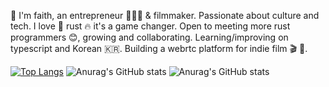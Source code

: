 🌊 I'm faith, an entrepreneur 👷🏼‍♀️ & filmmaker. Passionate about culture and tech. I love 🦀 rust 🔥 it's a game changer. Open to meeting more rust programmers 😊, growing and collaborating. Learning/improving on typescript and Korean 🇰🇷. Building a webrtc platform for indie film 🎬 💌. 


[![Top Langs](https://github-readme-stats.vercel.app/api/top-langs/?username=FASelby)](https://github.com/FASelby/github-readme-stats)
![Anurag's GitHub stats](https://github-readme-stats.vercel.app/api?username=FASelby&count_private=true)
![Anurag's GitHub stats](https://github-readme-stats.vercel.app/api?username=FASelby&show_icons=true&theme=transparent)


